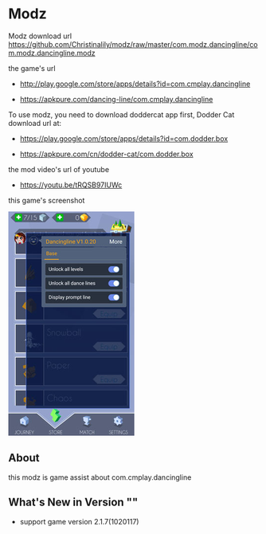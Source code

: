 # Modz

Modz download url https://github.com/Christinalily/modz/raw/master/com.modz.dancingline/com.modz.dancingline.modz

the game's url

* http://play.google.com/store/apps/details?id=com.cmplay.dancingline

* https://apkpure.com/dancing-line/com.cmplay.dancingline

To use modz, you need to download doddercat app first, Dodder Cat download url at:

* https://play.google.com/store/apps/details?id=com.dodder.box

* https://apkpure.com/cn/dodder-cat/com.dodder.box
            		  
the mod video's url of youtube

* https://youtu.be/tRQSB97IUWc

this game's screenshot

![](https://github.com/Christinalily/modz/blob/master/com.modz.dancingline/screenshot/modz.jpg)

## About

this modz is game assist about com.cmplay.dancingline

## What's New in Version ""

* support game version 2.1.7(1020117) 
